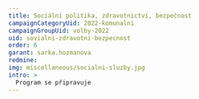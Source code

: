 ```yaml
---
title: Sociální politika, zdravotnictví, bezpečnost
campaignCategoryUid: 2022-komunalni
campaignGroupUid: volby-2022
uid: sovialni-zdravotni-bezpecnost
order: 6
garant: sarka.hozmanova
redmine: 
img: miscellaneous/socialni-sluzby.jpg
intro: >
  Program se připravuje
---
```

